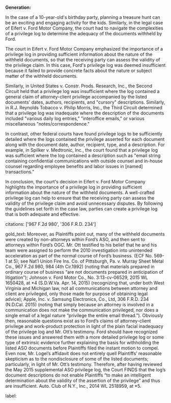 **Generation:**

 <answer>

In the case of a 10-year-old's birthday party, planning a treasure hunt can be an exciting and engaging activity for the kids. Similarly, in the legal case of Eifert v. Ford Motor Company, the court had to navigate the complexities of a privilege log to determine the adequacy of the documents withheld by Ford.

The court in Eifert v. Ford Motor Company emphasized the importance of a privilege log in providing sufficient information about the nature of the withheld documents, so that the receiving party can assess the validity of the privilege claim. In this case, Ford's privilege log was deemed insufficient because it failed to provide concrete facts about the nature or subject matter of the withheld documents.

Similarly, in United States v. Constr. Prods. Research, Inc., the Second Circuit held that a privilege log was insufficient where the log contained a general claim of attorney-client privilege accompanied by the listed documents' dates, authors, recipients, and "cursory" descriptions. Similarly, in R.J. Reynolds Tobacco v. Philip Morris, Inc., the Third Circuit determined that a privilege log was inadequate where the description of the documents included "various daily log entries," "interoffice emails," or various miscellaneous "notes/correspondence."

In contrast, other federal courts have found privilege logs to be sufficiently detailed where the logs contained the privilege asserted for each document along with the document date, author, recipient, type, and a description. For example, in Spilker v. Medtronic, Inc., the court found that a privilege log was sufficient where the log contained a description such as "email string containing confidential communications with outside counsel and in-house counsel regarding employee benefits and labor issues in [named] transactions."

In conclusion, the court's decision in Eifert v. Ford Motor Company highlights the importance of a privilege log in providing sufficient information about the nature of the withheld documents. A well-crafted privilege log can help to ensure that the receiving party can assess the validity of the privilege claim and avoid unnecessary disputes. By following the guidelines set forth in the case law, parties can create a privilege log that is both adequate and effective.

<answer>

citations: ['967 F.2d 980', '306 F.R.D. 234']

gold_text: Moreover, as Plaintiffs point out, many of the withheld documents were created by non-attorneys within Ford’s ASO, and then sent to attorneys within Ford’s OGC. Mr. Ott testified to his belief that he and his team were assigned to perform the 2010 investigation into unintended acceleration as part of the normal course of Ford’s business. (ECF No. 569-1 at 5); see Nat’l Union Fire Ins. Co. of Pittsburgh, Pa. v. Murray Sheet Metal Co., 967 F.2d 980, 984 (4th Cir.1992) (noting that materials prepared in ordinary course of business “are not documents prepared in anticipation of litigation”); Johnson v. Ford Motor Co., No. 3:13-cv-06529, 2015 WL 1650428, at *4 (S.D.W.Va. Apr. 14, 2015) (recognizing that, under both West Virginia and Michigan law, not all communications between attorney and client are privileged, only those made for purpose of obtaining legal advice); Apple, Inc. v. Samsung Electronics, Co., Ltd, 306 F.R.D. 234 (N.D.Cal. 2015) (noting that simply because an attorney is involved in a communication does not make the communication privileged, nor does a single email of a legal nature “privilege the entire email thread.”). Obviously then, reasonable questions exist as to Ford’s claims of attorney-client privilege and work-product protection in light of the plain facial inadequacy of the privilege log and Mr. Ott’s testimony. Ford should have recognized these issues and answered them with a more detailed privilege log or some type of extrinsic evidence further explaining the basis for withholding the listed ASO documents before Plaintiffs filed the instant motion to compel. Even now, Mr. Logel’s affidavit does not entirely quell Plaintiffs’ reasonable skepticism as to the nondisclosure of some of the listed documents; particularly, in light of Mr. Ott’s testimony. Therefore, after having reviewed the May 2015 supplemental ASO privilege log, the Court FINDS that the log’s document descriptions do not enable Plaintiffs “to make an intelligent determination about the validity of the assertion of the privilege” and thus are insufficient. Auto. Club of N.Y., Inc., 2014 WL 2518959, at *5.

label: 